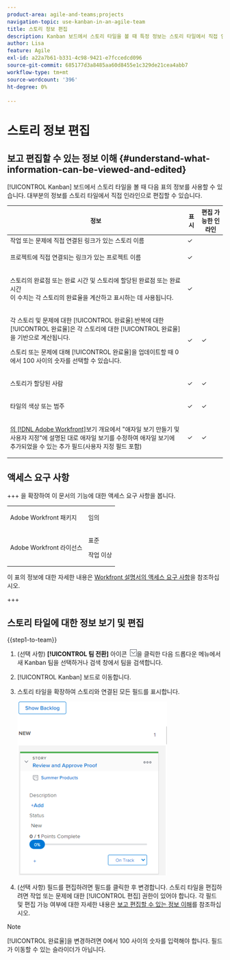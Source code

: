 ```yaml
---
product-area: agile-and-teams;projects
navigation-topic: use-kanban-in-an-agile-team
title: 스토리 정보 편집
description: Kanban 보드에서 스토리 타일을 볼 때 특정 정보는 스토리 타일에서 직접 인라인으로 편집할 수 있습니다.
author: Lisa
feature: Agile
exl-id: a22a7b61-b331-4c98-9421-e7fccedcd096
source-git-commit: 685177d3a8485aa60d8455e1c329de21cea4abb7
workflow-type: tm+mt
source-wordcount: '396'
ht-degree: 0%

---
```


# 스토리 정보 편집

## 보고 편집할 수 있는 정보 이해 {#understand-what-information-can-be-viewed-and-edited}

[!UICONTROL Kanban] 보드에서 스토리 타일을 볼 때 다음 표의 정보를 사용할 수 있습니다. 대부분의 정보를 스토리 타일에서 직접 인라인으로 편집할 수 있습니다.

<table style="table-layout:auto"> 
 <col> 
 <col> 
 <col> 
 <thead> 
  <tr> 
   <th><strong>정보</strong> </th> 
   <th><strong>표시</strong> </th> 
   <th><strong>편집 가능한 인라인</strong> </th> 
  </tr> 
 </thead> 
 <tbody> 
  <tr> 
   <td>작업 또는 문제에 직접 연결된 링크가 있는 스토리 이름</td> 
   <td>✓</td> 
   <td> </td> 
  </tr> 
  <tr> 
   <td> <p>프로젝트에 직접 연결되는 링크가 있는 프로젝트 이름</p> </td> 
   <td>✓ </td> 
   <td> </td> 
  </tr> 
  <tr> 
   <td> <p>스토리의 완료점 또는 완료 시간 및 스토리에 할당된 완료점 또는 완료 시간<br>이 수치는 각 스토리의 완료율을 계산하고 표시하는 데 사용됩니다.</p> </td> 
   <td>✓</td> 
   <td> </td> 
  </tr> 
  <tr> 
   <td> <p>각 스토리 및 문제에 대한 [!UICONTROL 완료율].반복에 대한 <br>[!UICONTROL 완료율]은 각 스토리에 대한 [!UICONTROL 완료율]을 기반으로 계산됩니다.<br></p> <p>스토리 또는 문제에 대해 [!UICONTROL 완료율]을 업데이트할 때 0에서 100 사이의 숫자를 선택할 수 있습니다.</p> </td> 
   <td>✓</td> 
   <td>✓</td> 
  </tr> 
  <tr> 
   <td> <p>스토리가 할당된 사람</p> </td> 
   <td>✓</td> 
   <td>✓</td> 
  </tr> 
  <tr> 
   <td> <p>타일의 색상 또는 범주</p> </td> 
   <td>✓</td> 
   <td>✓</td> 
  </tr> 
  <tr> 
   <td> <p><a href="../../reports-and-dashboards/reports/reporting-elements/views-overview.md" class="MCXref xref">의 [!DNL Adobe Workfront]</a>보기 개요에서 "애자일 보기 만들기 및 사용자 지정"에 설명된 대로 애자일 보기를 수정하여 애자일 보기에 추가되었을 수 있는 추가 필드(사용자 지정 필드 포함)</p> </td> 
   <td>✓</td> 
   <td>✓</td> 
  </tr> 
 </tbody> 
</table>

## 액세스 요구 사항

+++ 을 확장하여 이 문서의 기능에 대한 액세스 요구 사항을 봅니다.

<table style="table-layout:auto"> 
 <col> 
 </col> 
 <col> 
 </col> 
 <tbody> 
  <tr> 
   <td role="rowheader">Adobe Workfront 패키지</td> 
   <td> <p>임의</p> </td> 
  </tr> 
  <tr> 
   <td role="rowheader">Adobe Workfront 라이선스</td> 
   <td> <p>표준</p> 
   <p>작업 이상</p> </td> 
  </tr>
 </tbody> 
</table>

이 표의 정보에 대한 자세한 내용은 [Workfront 설명서의 액세스 요구 사항](/help/quicksilver/administration-and-setup/add-users/access-levels-and-object-permissions/access-level-requirements-in-documentation.md)을 참조하십시오.

+++

## 스토리 타일에 대한 정보 보기 및 편집

{{step1-to-team}}

1. (선택 사항) **[!UICONTROL 팀 전환]** 아이콘 ![팀 전환 아이콘](assets/switch-team-icon.png)을 클릭한 다음 드롭다운 메뉴에서 새 Kanban 팀을 선택하거나 검색 창에서 팀을 검색합니다.

1. [!UICONTROL Kanban] 보드로 이동합니다.
1. 스토리 타일을 확장하여 스토리와 연결된 모든 필드를 표시합니다.

   ![스토리 카드](assets/story-expanded-on-kanban-board-2021-350x405.png)

1. (선택 사항) 필드를 편집하려면 필드를 클릭한 후 변경합니다.
스토리 타일을 편집하려면 작업 또는 문제에 대한 [!UICONTROL 편집] 권한이 있어야 합니다.
각 필드 및 편집 가능 여부에 대한 자세한 내용은 [보고 편집할 수 있는 정보 이해](#understand-what-information-can-be-viewed-and-edited)를 참조하십시오.

>[!NOTE]
>
>[!UICONTROL 완료율]을 변경하려면 0에서 100 사이의 숫자를 입력해야 합니다. 필드가 이동할 수 있는 슬라이더가 아닙니다.
